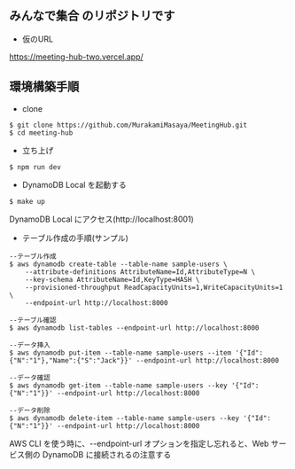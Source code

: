 ## みんなで集合 のリポジトリです

- 仮のURL

https://meeting-hub-two.vercel.app/

## 環境構築手順

- clone

```shell
$ git clone https://github.com/MurakamiMasaya/MeetingHub.git
$ cd meeting-hub
```

- 立ち上げ

```shell
$ npm run dev
```

- DynamoDB Local を起動する

```shell
$ make up
```

DynamoDB Local にアクセス(http://localhost:8001)

- テーブル作成の手順(サンプル)

```shell
--テーブル作成
$ aws dynamodb create-table --table-name sample-users \
    --attribute-definitions AttributeName=Id,AttributeType=N \
    --key-schema AttributeName=Id,KeyType=HASH \
    --provisioned-throughput ReadCapacityUnits=1,WriteCapacityUnits=1 \
    --endpoint-url http://localhost:8000

--テーブル確認
$ aws dynamodb list-tables --endpoint-url http://localhost:8000

--データ挿入
$ aws dynamodb put-item --table-name sample-users --item '{"Id":{"N":"1"},"Name":{"S":"Jack"}}' --endpoint-url http://localhost:8000

--データ確認
$ aws dynamodb get-item --table-name sample-users --key '{"Id":{"N":"1"}}' --endpoint-url http://localhost:8000

--データ削除
$ aws dynamodb delete-item --table-name sample-users --key '{"Id":{"N":"1"}}' --endpoint-url http://localhost:8000
```

AWS CLI を使う時に、--endpoint-url オプションを指定し忘れると、Web サービス側の DynamoDB に接続されるの注意する
